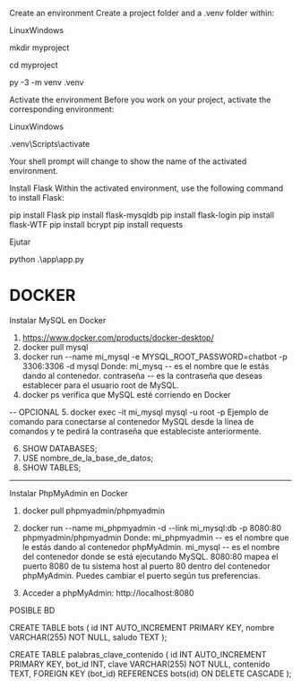 Create an environment Create a project folder and a .venv folder within:

LinuxWindows

mkdir myproject

cd myproject

py -3 -m venv .venv

Activate the environment Before you work on your project, activate the corresponding environment:

LinuxWindows

.venv\Scripts\activate

Your shell prompt will change to show the name of the activated environment.

Install Flask Within the activated environment, use the following command to install Flask:

pip install Flask
pip install flask-mysqldb
pip install flask-login
pip install flask-WTF
pip install bcrypt
pip install requests


Ejutar

python .\app\app.py


# DOCKER 

Instalar MySQL en Docker

1. https://www.docker.com/products/docker-desktop/
2. docker pull mysql
3. docker run --name mi_mysql -e MYSQL_ROOT_PASSWORD=chatbot -p 3306:3306 -d mysql
	Donde:
	mi_mysq -- es el nombre que le estás dando al contenedor.
	contraseña -- es la contraseña que deseas establecer para el usuario root de MySQL.
4. docker ps
	verifica que MySQL esté corriendo en Docker

-- OPCIONAL
5. docker exec -it mi_mysql mysql -u root -p
	Ejemplo de comando para conectarse al contenedor MySQL desde la línea de comandos y te pedirá la contraseña que estableciste anteriormente.

6. SHOW DATABASES;
7. USE nombre_de_la_base_de_datos;
8. SHOW TABLES;

------
Instalar PhpMyAdmin en Docker

1. docker pull phpmyadmin/phpmyadmin
2. docker run --name mi_phpmyadmin -d --link mi_mysql:db -p 8080:80 phpmyadmin/phpmyadmin
	Donde:
	mi_phpmyadmin -- es el nombre que le estás dando al contenedor phpMyAdmin.
	mi_mysql -- es el nombre del contenedor donde se está ejecutando MySQL.
	8080:80 mapea el puerto 8080 de tu sistema host al puerto 80 dentro del contenedor phpMyAdmin. Puedes cambiar el puerto según tus preferencias.

3. Acceder a phpMyAdmin: http://localhost:8080



POSIBLE BD


CREATE TABLE bots (
    id INT AUTO_INCREMENT PRIMARY KEY,
    nombre VARCHAR(255) NOT NULL,
    saludo TEXT
);



CREATE TABLE palabras_clave_contenido (
    id INT AUTO_INCREMENT PRIMARY KEY,
    bot_id INT,
    clave VARCHAR(255) NOT NULL,
    contenido TEXT,
    FOREIGN KEY (bot_id) REFERENCES bots(id) ON DELETE CASCADE
);

